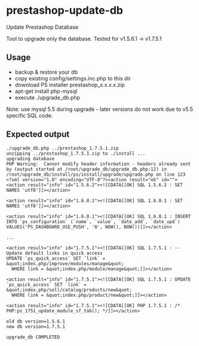# prestashop-update-db
Update Prestashop Database

Tool to upgrade only the database. Tested for v1.5.6.1 -> v1.7.5.1

## Usage

- backup & restore your db
- copy existing config/settings.inc.php to this dir
- download PS installer prestashop_x.x.x.x.zip
- apt-get install php-mysql
- execute ./upgrade_db.php

Note: use mysql 5.5 during upgrade - later versions do not work due to v5.5 specific SQL code.

## Expected output
```
./upgrade_db.php ../prestashop_1.7.5.1.zip
unzipping ../prestashop_1.7.5.1.zip to ./install ...
upgrading database
PHP Warning:  Cannot modify header information - headers already sent by (output started at /root/upgrade_db/upgrade_db.php:12) in /root/upgrade_db/install/ps/install/upgrade/upgrade.php on line 123
<?xml version="1.0" encoding="UTF-8"?><action result="ok" id="">
<action result="info" id="1.5.6.2"><![CDATA[[OK] SQL 1.5.6.2 : SET NAMES 'utf8']]></action>

<action result="info" id="1.6.0.1"><![CDATA[[OK] SQL 1.6.0.1 : SET NAMES 'utf8']]></action>

<action result="info" id="1.6.0.1"><![CDATA[[OK] SQL 1.6.0.1 : INSERT INTO `ps_configuration` (`name`, `value`, `date_add`, `date_upd`) VALUES('PS_DASHBOARD_USE_PUSH', '0', NOW(), NOW())]]></action>

...

<action result="info" id="1.7.5.1"><![CDATA[[OK] SQL 1.7.5.1 : -- Update default links in quick access
UPDATE `ps_quick_access` SET `link` = &quot;index.php/improve/modules/manage&quot;
  WHERE link = &quot;index.php/module/manage&quot;]]></action>

<action result="info" id="1.7.5.1"><![CDATA[[OK] SQL 1.7.5.1 : UPDATE `ps_quick_access` SET `link` = &quot;index.php/sell/catalog/products/new&quot;
  WHERE link = &quot;index.php/product/new&quot;]]></action>

<action result="info" id="1.7.5.1"><![CDATA[[OK] PHP 1.7.5.1 : /* PHP:ps_1751_update_module_sf_tab(); */]]></action>

old db version=1.5.6.1
new db version=1.7.5.1

upgrade_db COMPLETED
```

